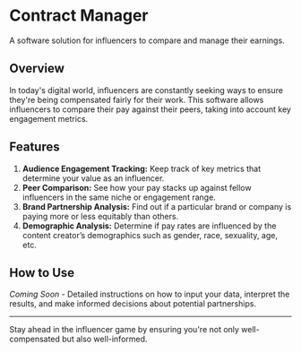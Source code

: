 # Contract Manager

A software solution for influencers to compare and manage their earnings.

## Overview

In today's digital world, influencers are constantly seeking ways to ensure they're being compensated fairly for their work. This software allows influencers to compare their pay against their peers, taking into account key engagement metrics.

## Features

1. **Audience Engagement Tracking:** Keep track of key metrics that determine your value as an influencer.
2. **Peer Comparison:** See how your pay stacks up against fellow influencers in the same niche or engagement range.
3. **Brand Partnership Analysis:** Find out if a particular brand or company is paying more or less equitably than others.
4. **Demographic Analysis:** Determine if pay rates are influenced by the content creator’s demographics such as gender, race, sexuality, age, etc.

## How to Use

*Coming Soon* - Detailed instructions on how to input your data, interpret the results, and make informed decisions about potential partnerships.

---

Stay ahead in the influencer game by ensuring you're not only well-compensated but also well-informed.
